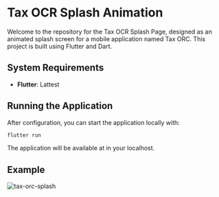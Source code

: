 # Tax OCR Splash Animation

Welcome to the repository for the Tax OCR Splash Page, designed as an animated splash screen for a mobile application named Tax ORC. This project is built using Flutter and Dart.

## System Requirements

- **Flutter**: Lattest

## Running the Application
After configuration, you can start the application locally with:
```bash
flutter run
```
The application will be available at in your localhost.

## Example
![tax-orc-splash](https://github.com/user-attachments/assets/7071998c-15b6-4ddb-8e41-8e9146a0b6a5)
